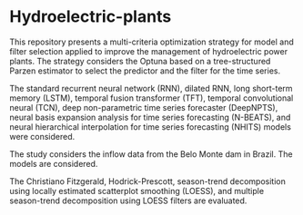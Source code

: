 # Hydroelectric-plants

This repository presents a multi-criteria optimization strategy for model and filter selection applied to improve the management of hydroelectric power plants.
The strategy considers the Optuna based on a tree-structured Parzen estimator to select the predictor and the filter for the time series.

The standard recurrent neural network (RNN), dilated RNN, long short-term memory (LSTM), temporal fusion transformer (TFT), temporal convolutional neural (TCN), deep non-parametric time series forecaster (DeepNPTS), neural basis expansion analysis for time series forecasting (N-BEATS), and neural hierarchical interpolation for time series forecasting (NHITS) models were considered.

The study considers the inflow data from the Belo Monte dam in Brazil.
The  models are considered. 

The Christiano Fitzgerald, Hodrick-Prescott, season-trend decomposition using locally estimated scatterplot smoothing (LOESS), and multiple season-trend decomposition using LOESS filters are evaluated.






